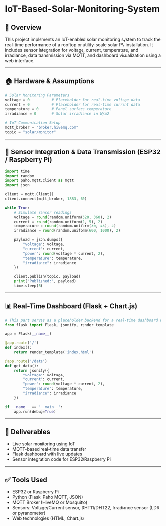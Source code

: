 # IoT-Based-Solar-Monitoring-System


## 📌 Overview
This project implements an IoT-enabled solar monitoring system to track the real-time performance of a rooftop or utility-scale solar PV installation. It includes sensor integration for voltage, current, temperature, and irradiance, data transmission via MQTT, and dashboard visualization using a web interface.

---

## 🏠 Hardware & Assumptions
```python
# Solar Monitoring Parameters
voltage = 0          # Placeholder for real-time voltage data
current = 0          # Placeholder for real-time current data
temperature = 0      # Panel surface temperature
irradiance = 0       # Solar irradiance in W/m2

# IoT Communication Setup
mqtt_broker = "broker.hivemq.com"
topic = "solar/monitor"
```

---

## 🧼 Sensor Integration & Data Transmission (ESP32 / Raspberry Pi)
```python
import time
import random
import paho.mqtt.client as mqtt
import json

client = mqtt.Client()
client.connect(mqtt_broker, 1883, 60)

while True:
    # Simulate sensor readings
    voltage = round(random.uniform(320, 360), 2)
    current = round(random.uniform(2, 5), 2)
    temperature = round(random.uniform(30, 45), 2)
    irradiance = round(random.uniform(600, 1000), 2)

    payload = json.dumps({
        "voltage": voltage,
        "current": current,
        "power": round(voltage * current, 2),
        "temperature": temperature,
        "irradiance": irradiance
    })

    client.publish(topic, payload)
    print("Published:", payload)
    time.sleep(5)
```

---

## 📊 Real-Time Dashboard (Flask + Chart.js)
```python
# This part serves as a placeholder backend for a real-time dashboard using Flask
from flask import Flask, jsonify, render_template

app = Flask(__name__)

@app.route('/')
def index():
    return render_template('index.html')

@app.route('/data')
def get_data():
    return jsonify({
        "voltage": voltage,
        "current": current,
        "power": round(voltage * current, 2),
        "temperature": temperature,
        "irradiance": irradiance
    })

if __name__ == '__main__':
    app.run(debug=True)
```

---

## 📄 Deliverables
- Live solar monitoring using IoT
- MQTT-based real-time data transfer
- Flask dashboard with live updates
- Sensor integration code for ESP32/Raspberry Pi

---

## ✅ Tools Used
- ESP32 or Raspberry Pi
- Python (Flask, Paho MQTT, JSON)
- MQTT Broker (HiveMQ or Mosquitto)
- Sensors: Voltage/Current sensor, DHT11/DHT22, Irradiance sensor (LDR or pyranometer)
- Web technologies (HTML, Chart.js)
